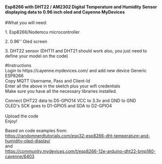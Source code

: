 <h4>Esp8266 with DHT22 / AM2302 Digital Temperature and Humidity Sensor displaying data to 0.96 inch oled and Cayenne MyDevices
</h4>
<p>#What you will need:</p>
<p>1. Esp8266/Nodemcu microcontroller</p>
<p>2. 0.96'' Oled screen</p>
<p>3. DHT22 sensor (DHT11 and DHT21 should work also, you just need to define your model on the code)</p>
<p>#Instructions<br>
  Login to https://cayenne.mydevices.com/ and add new device Generic ESP8266<br>
  Copy MQTT Username, Pass and Client-Id<br>
  Enter all the above in the sketch plus your wifi credentials<br>
  Make sure you have all the necessary libraries installed.<br>
  
  Connect DHT22 data to D5-GPIO14 VCC to 3.3v and GND to GND<br>
  OLED's SCK goes to D1-GPIO5 and SDA to D2-GPIO4<br>
  <br>
  Upload the code<br>
  Enjoy!<br>
  
  Based on code examples from:<br>
  https://randomnerdtutorials.com/esp32-esp8266-dht-temperature-and-humidity-oled-display/<br>
  and<br>
https://community.mydevices.com/t/esp8266-12e-arduino-dht22-bmp180-cayenne/6403</p>
